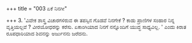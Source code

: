 +++
title = "003 ಏಕೆ ನಿನಗೀ"

+++
3. 'ವಿವೇಕ ಶಾಸ್ತ್ರ ವಿಚಾರಗಳಿರುವ ಈ ತಪಸ್ಸಿನ ಗೊಡವೆ ನಿನಗೇಕೆ ? ಕಾಡು ಪ್ರಾಣಿಗಳ ಸಂಹಾರ ನಿನ್ನ ವೃತ್ತಿಯಲ್ಲವೆ ? ವೀರಯೋಧರನ್ನು ಕರೆಸು. ಏಕಾಂಗಿಯಾದ ನಿನಗೆ ನನ್ನೊಂದಿಗೆ ಯುದ್ಧ ಸಾಧ್ಯವಿಲ್ಲ. ' ಎಂದು ಕಿರಾತ ರೂಪಧಾರಿಯಾದ ಶಿವನನ್ನು  ಅರ್ಜುನನು ಜರೆದನು.